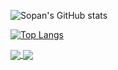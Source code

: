 ![Sopan's GitHub stats](https://github-readme-stats.vercel.app/api?username=gitproject09&show_icons=true&theme=radical)

[![Top Langs](https://github-readme-stats.vercel.app/api/top-langs/?username=gitproject09&langs_count=8)](https://github.com/gitproject09/github-readme-stats)

<a href="https://github.com/gitproject09/github-readme-stats">
  <img align="center" src="https://github-readme-stats.vercel.app/api/pin/?username=gitproject09&repo=github-readme-stats" />
</a>
<a href="https://github.com/gitproject09/MaterialAnimationsDemo">
  <img align="center" src="https://github-readme-stats.vercel.app/api/pin/?username=gitproject09&repo=MaterialAnimationsDemo" />
</a>
